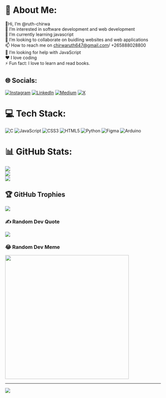
# 💫 About Me:
👋Hi, I’m @ruth-chirwa<br>👀 I’m interested in software development and web development<br>🌱 I’m currently learning javascript<br>💞️ I’m looking to collaborate on buidling websites and web applications<br>📫 How to reach me on chirwaruth647@gmail.com/ +265888028800<br>🤔 I’m looking for help with JavaScript<br>❤️ I love coding<br>⚡ Fun fact: I love to learn and read books.


## 🌐 Socials:
[![Instagram](https://img.shields.io/badge/Instagram-%23E4405F.svg?logo=Instagram&logoColor=white)](https://instagram.com/codeblue002) [![LinkedIn](https://img.shields.io/badge/LinkedIn-%230077B5.svg?logo=linkedin&logoColor=white)](https://linkedin.com/in/ruth-chirwa-a28779252) [![Medium](https://img.shields.io/badge/Medium-12100E?logo=medium&logoColor=white)](https://medium.com/@chirwaruth647) [![X](https://img.shields.io/badge/X-black.svg?logo=X&logoColor=white)](https://x.com/lemonxx13) 

# 💻 Tech Stack:
![C](https://img.shields.io/badge/c-%2300599C.svg?style=for-the-badge&logo=c&logoColor=white) ![JavaScript](https://img.shields.io/badge/javascript-%23323330.svg?style=for-the-badge&logo=javascript&logoColor=%23F7DF1E) ![CSS3](https://img.shields.io/badge/css3-%231572B6.svg?style=for-the-badge&logo=css3&logoColor=white) ![HTML5](https://img.shields.io/badge/html5-%23E34F26.svg?style=for-the-badge&logo=html5&logoColor=white) ![Python](https://img.shields.io/badge/python-3670A0?style=for-the-badge&logo=python&logoColor=ffdd54) ![Figma](https://img.shields.io/badge/figma-%23F24E1E.svg?style=for-the-badge&logo=figma&logoColor=white) ![Arduino](https://img.shields.io/badge/-Arduino-00979D?style=for-the-badge&logo=Arduino&logoColor=white)
# 📊 GitHub Stats:
![](https://github-readme-stats.vercel.app/api?username=ruth-chirwa&theme=nord&hide_border=false&include_all_commits=true&count_private=true)<br/>
![](https://github-readme-streak-stats.herokuapp.com/?user=ruth-chirwa&theme=nord&hide_border=false)<br/>
![](https://github-readme-stats.vercel.app/api/top-langs/?username=ruth-chirwa&theme=nord&hide_border=false&include_all_commits=true&count_private=true&layout=compact)

## 🏆 GitHub Trophies
![](https://github-profile-trophy.vercel.app/?username=ruth-chirwa&theme=radical&no-frame=false&no-bg=true&margin-w=4)

### ✍️ Random Dev Quote
![](https://quotes-github-readme.vercel.app/api?type=horizontal&theme=radical)

### 😂 Random Dev Meme
<img src='https://randommeme-five.vercel.app/' style="height: 400px;"/>

---
[![](https://visitcount.itsvg.in/api?id=ruth-chirwa&label=Profile%20Views&color=11&pretty=false)](https://visitcount.itsvg.in)
<!-- Proudly created with GPRM ( https://gprm.itsvg.in ) -->
